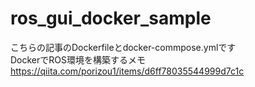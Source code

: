# ros_gui_docker_sample


こちらの記事のDockerfileとdocker-commpose.ymlです  
DockerでROS環境を構築するメモ  
https://qiita.com/porizou1/items/d6ff78035544999d7c1c


